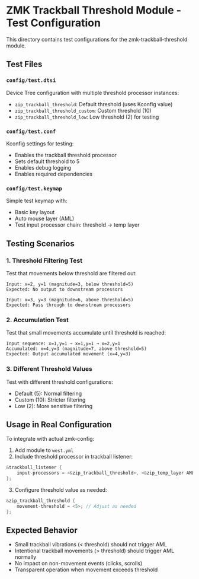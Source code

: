 # ZMK Trackball Threshold Module - Test Configuration

This directory contains test configurations for the zmk-trackball-threshold module.

## Test Files

### `config/test.dtsi`

Device Tree configuration with multiple threshold processor instances:

- `zip_trackball_threshold`: Default threshold (uses Kconfig value)
- `zip_trackball_threshold_custom`: Custom threshold (10)
- `zip_trackball_threshold_low`: Low threshold (2) for testing

### `config/test.conf`

Kconfig settings for testing:

- Enables the trackball threshold processor
- Sets default threshold to 5
- Enables debug logging
- Enables required dependencies

### `config/test.keymap`

Simple test keymap with:

- Basic key layout
- Auto mouse layer (AML)
- Test input processor chain: threshold → temp layer

## Testing Scenarios

### 1. Threshold Filtering Test

Test that movements below threshold are filtered out:

```
Input: x=2, y=1 (magnitude=3, below threshold=5)
Expected: No output to downstream processors

Input: x=3, y=3 (magnitude=6, above threshold=5)
Expected: Pass through to downstream processors
```

### 2. Accumulation Test

Test that small movements accumulate until threshold is reached:

```
Input sequence: x=1,y=1 → x=1,y=1 → x=2,y=1
Accumulated: x=4,y=3 (magnitude=7, above threshold=5)
Expected: Output accumulated movement (x=4,y=3)
```

### 3. Different Threshold Values

Test with different threshold configurations:

- Default (5): Normal filtering
- Custom (10): Stricter filtering
- Low (2): More sensitive filtering

## Usage in Real Configuration

To integrate with actual zmk-config:

1. Add module to `west.yml`
2. Include threshold processor in trackball listener:

```c
&trackball_listener {
    input-processors = <&zip_trackball_threshold>, <&zip_temp_layer AML 30000>;
};
```

3. Configure threshold value as needed:

```c
&zip_trackball_threshold {
    movement-threshold = <5>; // Adjust as needed
};
```

## Expected Behavior

- Small trackball vibrations (< threshold) should not trigger AML
- Intentional trackball movements (> threshold) should trigger AML normally
- No impact on non-movement events (clicks, scrolls)
- Transparent operation when movement exceeds threshold
